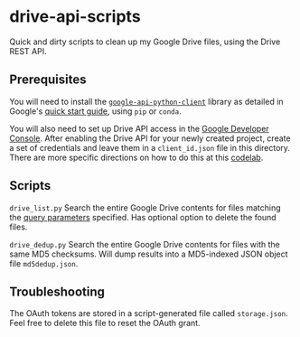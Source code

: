 # drive-api-scripts
Quick and dirty scripts to clean up my Google Drive files, using the Drive REST API.

## Prerequisites
You will need to install the [`google-api-python-client`](https://anaconda.org/conda-forge/google-api-python-client) library as detailed in Google's [quick start guide](https://developers.google.com/drive/api/v3/quickstart/python), using `pip` or `conda`.

You will also need to set up Drive API access in the [Google Developer Console](https://console.developers.google.com/flows/enableapi?apiid=drive). After enabling the Drive API for your newly created project, create a set of credentials and leave them in a `client_id.json` file in this directory. There are more specific directions on how to do this at this [codelab](https://codelabs.developers.google.com/codelabs/gsuite-apis-intro/).

## Scripts
`drive_list.py` Search the entire Google Drive contents for files matching the [query parameters](https://developers.google.com/drive/api/v3/search-parameters) specified. Has optional option to delete the found files.

`drive_dedup.py` Search the entire Google Drive contents for files with the same MD5 checksums. Will dump results into a MD5-indexed JSON object file `md5dedup.json`.

## Troubleshooting

The OAuth tokens are stored in a script-generated file called `storage.json`. Feel free to delete this file to reset the OAuth grant.